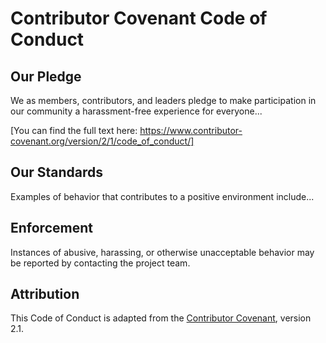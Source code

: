 # Contributor Covenant Code of Conduct

## Our Pledge

We as members, contributors, and leaders pledge to make participation in our community a harassment-free experience for everyone...

[You can find the full text here: https://www.contributor-covenant.org/version/2/1/code_of_conduct/]

## Our Standards

Examples of behavior that contributes to a positive environment include...

## Enforcement

Instances of abusive, harassing, or otherwise unacceptable behavior may be reported by contacting the project team.

## Attribution

This Code of Conduct is adapted from the [Contributor Covenant](https://www.contributor-covenant.org), version 2.1.
